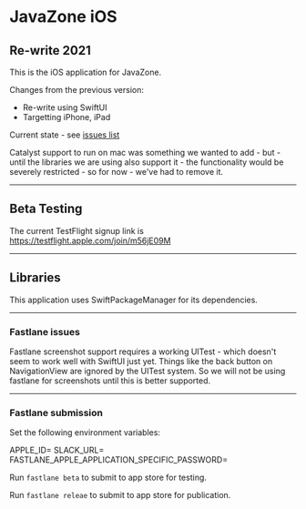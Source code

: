 # JavaZone iOS

## Re-write 2021

This is the iOS application for JavaZone.

Changes from the previous version:

- Re-write using SwiftUI
- Targetting iPhone, iPad

Current state - see [issues list](https://github.com/javaBin/javazone-ios-app/issues)

Catalyst support to run on mac was something we wanted to add - but - until the libraries we are using
also support it - the functionality would be severely restricted - so for now - we've had to remove it.

---

## Beta Testing

The current TestFlight signup link is https://testflight.apple.com/join/m56jE09M

---

## Libraries

This application uses SwiftPackageManager for its dependencies.

---

### Fastlane issues

Fastlane screenshot support requires a working UITest - which doesn't seem to work well with SwiftUI just yet. Things like the back button on NavigationView are ignored by the UITest system. So we will not be using fastlane for screenshots until this is better supported.

---

### Fastlane submission

Set the following environment variables:

APPLE_ID=
SLACK_URL=
FASTLANE_APPLE_APPLICATION_SPECIFIC_PASSWORD=

Run `fastlane beta` to submit to app store for testing.

Run `fastlane releae` to submit to app store for publication.
